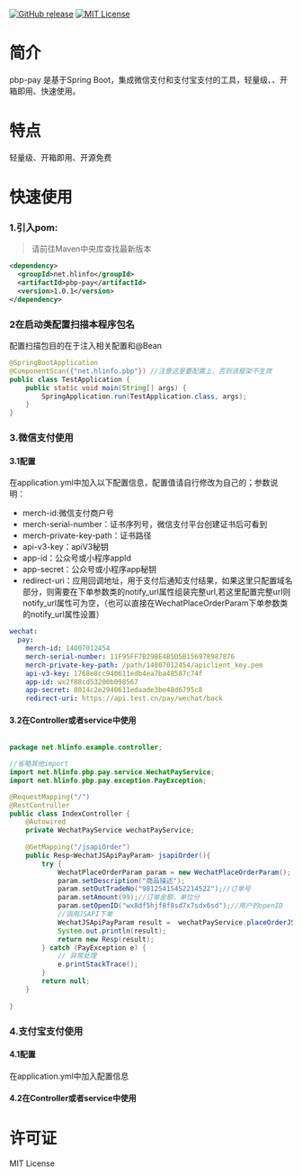 [![GitHub release](https://img.shields.io/github/v/tag/hlinfocc/pbp-pay.svg?label=%E6%9C%80%E6%96%B0%E7%89%88%E6%9C%AC)](https://github.com/hlinfocc/pbp-pay/releases)
[![MIT License](https://img.shields.io/github/license/hlinfocc/pbp-pay)](https://github.com/hlinfocc/pbp-pay/blob/master/LICENSE)

# 简介

pbp-pay 是基于Spring Boot，集成微信支付和支付宝支付的工具，轻量级、、开箱即用、快速使用。

# 特点

轻量级、开箱即用、开源免费

# 快速使用

### 1.引入pom:

>请前往Maven中央库查找最新版本

```xml
<dependency>
  <groupId>net.hlinfo</groupId>
  <artifactId>pbp-pay</artifactId>
  <version>1.0.1</version>
</dependency>
```

### 2在启动类配置扫描本程序包名

配置扫描包目的在于注入相关配置和@Bean

```java
@SpringBootApplication
@ComponentScan({"net.hlinfo.pbp"}) //注意这里要配置上，否则该框架不生效
public class TestApplication {
    public static void main(String[] args) {
        SpringApplication.run(TestApplication.class, args);
    }
}
```


### 3.微信支付使用

#### 3.1配置

在application.yml中加入以下配置信息，配置值请自行修改为自己的；参数说明：

* merch-id:微信支付商户号
* merch-serial-number：证书序列号，微信支付平台创建证书后可看到
* merch-private-key-path：证书路径
* api-v3-key：apiV3秘钥
* app-id：公众号或小程序appId
* app-secret：公众号或小程序app秘钥
* redirect-uri：应用回调地址，用于支付后通知支付结果，如果这里只配置域名部分，则需要在下单参数类的notify_url属性组装完整url,若这里配置完整url则notify_url属性可为空，（也可以直接在WechatPlaceOrderParam下单参数类的notify_url属性设置）

```yml
wechat: 
  pay:
    merch-id: 14807012454
    merch-serial-number: 11F95FF7B29BE4B5D5B156978987876
    merch-private-key-path: /path/14807012454/apiclient_key.pem
    api-v3-key: 1768e8cc940611edb4ea7ba48587c74f
    app-id: wx2f88cd53200b098567
    app-secret: 8014c2e2940611edaade3be48d6795c8
    redirect-uri: https://api.test.cn/pay/wechat/back
```

#### 3.2在Controller或者service中使用

```java

package net.hlinfo.example.controller;

//省略其他import
import net.hlinfo.pbp.pay.service.WechatPayService;
import net.hlinfo.pbp.pay.exception.PayException;

@RequestMapping("/")
@RestController
public class IndexController {
	@Autowired
	private WechatPayService wechatPayService;
	
	@GetMapping("/jsapiOrder")
	public Resp<WechatJSApiPayParam> jsapiOrder(){
		try {
			WechatPlaceOrderParam param = new WechatPlaceOrderParam();
			param.setDescription("商品描述");
			param.setOutTradeNo("98125415452214522");//订单号
			param.setAmount(99);//订单金额，单位分
			param.setOpenID("wx8df5hjf8f8sd7x7sdx6sd");//用户的openID
			//调用JSAPI下单
			WechatJSApiPayParam result =  wechatPayService.placeOrderJSAPI(param);
			System.out.println(result);
			return new Resp(result);
		} catch (PayException e) {
			// 异常处理
			e.printStackTrace();
		}
		return null;
	}
	
}

```

### 4.支付宝支付使用

#### 4.1配置

在application.yml中加入配置信息

#### 4.2在Controller或者service中使用


# 许可证
MIT License 
